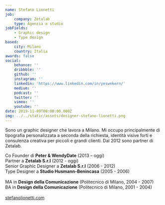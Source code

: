 ```yaml
---
name: Stefano Lionetti
job:
    company: Zetalab
    type: Agenzia o studio
jobFields:
    - Graphic design
    - Type design
based:
    city: Milano
    country: Italia
awards: false
social:
    behance: ''
    dribbble: ''
    github: ''
    instagram: ''
    linkedin: 'https://www.linkedin.com/in/yeswekern/'
    medium: ''
    podcast: ''
    twitter: ''
    vimeo: ''
    youtube: ''
date: 2019-11-09T00:00:00.000Z
img: ../../static/assets/designer-stefano-lionetti.png
---
```


Sono un graphic designer che lavora a Milano. Mi occupo principalmente di tipografia personalizzata a seconda della richiesta, identità visive forti e consulenza creativa per piccoli e grandi clienti. Dal 2012 sono partner di Zetalab.

Co Founder di **Peter & WendyDate** (2013 – oggi)  
Partner a **Zetalab S.r.l** (2012 - oggi)  
Senior Graphic Designer a **Zetalab S.r.l** (2006 - 2012)  
Type Designer a **Studio Husmann-Benincasa** (2005 - 2006)<br/><br/>
MA in **Design della Comunicazione** (Politecnico di Milano, 2004 - 2007)  
BA in **Design della Comunicazione** (Politecnico di Milano, 2001 - 2004)<br/><br/>
[stefanolionetti.com](http://www.yeswekern.it/temporary/)

